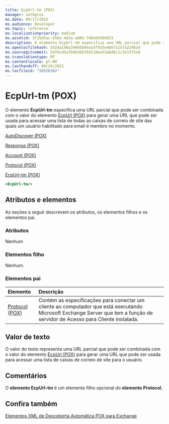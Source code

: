 ```yaml
---
title: EcpUrl-tm (POX)
manager: sethgros
ms.date: 09/17/2015
ms.audience: Developer
ms.topic: reference
ms.localizationpriority: medium
ms.assetid: 3f35d5ac-55be-4d3a-ad03-7d6e9349d923
description: O elemento EcpUrl-tm especifica uma URL parcial que pode ser combinada com o valor do elemento EcpUrl (POX) para gerar uma URL que pode ser usada para acessar uma lista de todas as caixas de correio de site das quais um usuário habilitado para email é membro no momento.
ms.openlocfilehash: 5d24a198a3466bb84e14f925e4b6fa15fa229b24
ms.sourcegitcommit: 54f6cd5a704b36b76d110ee53a6d6c1c3e15f5a9
ms.translationtype: MT
ms.contentlocale: pt-BR
ms.lasthandoff: 09/24/2021
ms.locfileid: "59526302"
---
```

# <a name="ecpurl-tm-pox"></a>EcpUrl-tm (POX)

O elemento **EcpUrl-tm** especifica uma URL parcial que pode ser combinada com o valor do elemento [EcpUrl (POX)](ecpurl-pox.md) para gerar uma URL que pode ser usada para acessar uma lista de todas as caixas de correio de site das quais um usuário habilitado para email é membro no momento. 
  
[AutoDiscover (POX)](autodiscover-pox.md)
  
[Response (POX)](response-pox.md)
  
[Account (POX)](account-pox.md)
  
[Protocol (POX)](protocol-pox.md)
  
[EcpUrl-tm (POX)](ecpurl-tm-pox.md)
  
```XML
<EcpUrl-tm/>
```

## <a name="attributes-and-elements"></a>Atributos e elementos

As seções a seguir descrevem os atributos, os elementos filhos e os elementos pai.
  
### <a name="attributes"></a>Atributos

Nenhum
  
### <a name="child-elements"></a>Elementos filho

Nenhum.
  
### <a name="parent-elements"></a>Elementos pai

|**Elemento**|**Descrição**|
|:-----|:-----|
|[Protocol (POX)](protocol-pox.md) <br/> |Contém as especificações para conectar um cliente ao computador que está executando Microsoft Exchange Server que tem a função de servidor de Acesso para Cliente instalada.  <br/> |
   
## <a name="text-value"></a>Valor de texto

O valor do texto representa uma URL parcial que pode ser combinada com o valor do elemento [EcpUrl (POX)](ecpurl-pox.md) para gerar uma URL que pode ser usada para acessar uma lista de caixas de correio de site para o usuário. 
  
## <a name="remarks"></a>Comentários

O **elemento EcpUrl-tm** é um elemento filho opcional do **elemento Protocol.** 
  
## <a name="see-also"></a>Confira também



[Elementos XML de Descoberta Automática POX para Exchange](pox-autodiscover-xml-elements-for-exchange.md)

